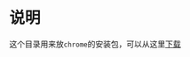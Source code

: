# 说明
这个目录用来放`chrome`的安装包，可以从这里[下载](https://dl.google.com/linux/direct/google-chrome-stable_current_amd64.deb)
